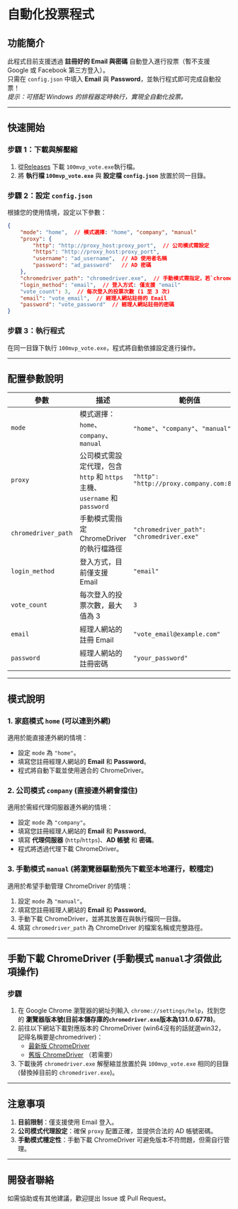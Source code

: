 # 自動化投票程式

## 功能簡介
此程式目前支援透過 **註冊好的 Email 與密碼** 自動登入進行投票（暫不支援 Google 或 Facebook 第三方登入）。  
只需在 `config.json` 中填入 **Email** 與 **Password**，並執行程式即可完成自動投票！  
*提示：可搭配 Windows 的排程器定時執行，實現全自動化投票。*

---

## 快速開始

### 步驟 1：下載與解壓縮
1. 從[Releases](https://github.com/jiunjiun69/100mvp_vote/releases/tag/v1.0.0) 下載 `100mvp_vote.exe`執行檔。
2. 將 **執行檔 `100mvp_vote.exe`** 與 **設定檔 `config.json`** 放置於同一目錄。

### 步驟 2：設定 `config.json`
根據您的使用情境，設定以下參數：

```json
{
    "mode": "home",  // 模式選擇: "home", "company", "manual"
    "proxy": {
        "http": "http://proxy_host:proxy_port",  // 公司模式需設定
        "https": "http://proxy_host:proxy_port",
        "username": "ad_username",  // AD 使用者名稱
        "password": "ad_password"   // AD 密碼
    },
    "chromedriver_path": "chromedriver.exe",  // 手動模式需指定，若`chromedriver.exe`與`100mvp_vote.exe`放置同一層目錄時則不需更改
    "login_method": "email",  // 登入方式: 僅支援 "email"
    "vote_count": 3,  // 每次登入的投票次數 (1 至 3 次)
    "email": "vote_email",  // 經理人網站註冊的 Email
    "password": "vote_password"  // 經理人網站註冊的密碼
}
```

### 步驟 3：執行程式
在同一目錄下執行 `100mvp_vote.exe`，程式將自動依據設定進行操作。

---

## 配置參數說明

| **參數**         | **描述**                                                                                   | **範例值**                                                                 |
|-------------------|-------------------------------------------------------------------------------------------|-----------------------------------------------------------------------------|
| `mode`            | 模式選擇：`home`、`company`、`manual`                                                    | `"home"`、`"company"`、`"manual"`                                          |
| `proxy`           | 公司模式需設定代理，包含 `http` 和 `https` 主機、`username` 和 `password`                | `"http": "http://proxy.company.com:8080"`                                  |
| `chromedriver_path` | 手動模式需指定 ChromeDriver 的執行檔路徑                                                | `"chromedriver_path": "chromedriver.exe"`                                  |
| `login_method`    | 登入方式，目前僅支援 Email                                                               | `"email"`                                                                  |
| `vote_count`      | 每次登入的投票次數，最大值為 3                                                            | `3`                                                                        |
| `email`           | 經理人網站的註冊 Email                                                                   | `"vote_email@example.com"`                                                |
| `password`        | 經理人網站的註冊密碼                                                                     | `"your_password"`                                                          |

---

## 模式說明

### 1. 家庭模式 `home` (可以連到外網)
適用於能直接連外網的情境：
- 設定 `mode` 為 `"home"`。
- 填寫您註冊經理人網站的 **Email** 和 **Password**。
- 程式將自動下載並使用適合的 ChromeDriver。

### 2. 公司模式 `company` (直接連外網會擋住)
適用於需經代理伺服器連外網的情境：
- 設定 `mode` 為 `"company"`。
- 填寫您註冊經理人網站的 **Email** 和 **Password**。
- 填寫 **代理伺服器** (`http`/`https`)、**AD 帳號** 和 **密碼**。
- 程式將透過代理下載 ChromeDriver。

### 3. 手動模式 `manual` (將瀏覽器驅動預先下載至本地運行，較穩定)
適用於希望手動管理 ChromeDriver 的情境：
1. 設定 `mode` 為 `"manual"`。
2. 填寫您註冊經理人網站的 **Email** 和 **Password**。
3. 手動下載 ChromeDriver，並將其放置在與執行檔同一目錄。
4. 填寫 `chromedriver_path` 為 ChromeDriver 的檔案名稱或完整路徑。

---

## 手動下載 ChromeDriver (手動模式 `manual`才須做此項操作)
### 步驟
1. 在 Google Chrome 瀏覽器的網址列輸入 `chrome://settings/help`，找到您的 **瀏覽器版本號(目前本儲存庫的`chromedriver.exe`版本為131.0.6778)**。
2. 前往以下網站下載對應版本的 ChromeDriver (win64沒有的話就選win32，記得名稱要是chromedriver)：
   - [最新版 ChromeDriver](https://googlechromelabs.github.io/chrome-for-testing/)
   - [舊版 ChromeDriver](https://chromedriver.storage.googleapis.com/index.html) （若需要）
3. 下載後將 `chromedriver.exe` 解壓縮並放置於與 `100mvp_vote.exe` 相同的目錄(替換掉目前的 `chromedriver.exe`)。

---

## 注意事項
1. **目前限制**：僅支援使用 Email 登入。
2. **公司模式代理設定**：確保 `proxy` 配置正確，並提供合法的 AD 帳號密碼。
3. **手動模式穩定性**：手動下載 ChromeDriver 可避免版本不符問題，但需自行管理。

---

## 開發者聯絡
如需協助或有其他建議，歡迎提出 Issue 或 Pull Request。
